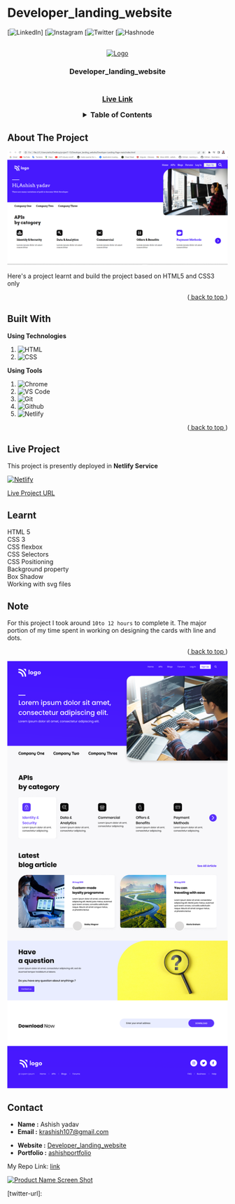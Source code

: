 # Developer_landing_website
<div id="top"></div>

<!-- Social Links -->

[![LinkedIn][linkedin-shield]]
[![Instagram][instagram-shield]
[![Twitter][twitter-shield]
[![Hashnode][hashnode-shield]

<!-- PROJECT LOGO -->
<br />
   <div align="center">
<!--   put github main home page -->
   <a href="https://github.com/ashish259/Developer_landing_website">     
    <img src="https://learncodeonline.in/mascot.png" alt="Logo" width="80">
   </a>
   </div>

<h3 align="center">Developer_landing_website  <h3>

  <p align="center">
    <br />
<!-- put link live website     -->
    <a href="https://sprightly-salamander-1ec9f7.netlify.app/">Live Link</a>
  </p>
</div>

<!-- TABLE OF CONTENTS -->
<details align="center">
  <summary>Table of Contents</summary>
  <ol>
    <li>
      <a href="#about-the-project">About The Project</a>
    </li>
    <li><a href="#built-with">Built With</a></li>
    <li><a href="#live-project">Live Project</a></li>
    <li><a href="#learnt">Learnt</a></li>
    <li><a href="#contact">About Me</a></li>

  </ol>
</details>

<!-- ABOUT THE PROJECT -->

## About The Project
<!-- write prohect no and ss of project homepage  -->
![Project 07: uiproject-07](https://github.com/ashish259/Developer_landing_website/blob/main/developer_landinpage.png?raw=true)

Here's a project learnt and build the project based on HTML5 and CSS3 only

<p align="right">(<a href="#top"> back to top </a>)</p>

## Built With

**Using Technologies**

1. ![HTML][html-shield]
2. ![CSS][css-shield]

**Using Tools**

1. ![Chrome][chrome-shield]
2. ![VS Code][vscode-shield]
3. ![Git][git-shield]
4. ![Github][github-shield]
5. ![Netlify][netlify-shield]

<p align="right">(<a href="#top"> back to top </a>)</p>

## Live Project

This project is presently deployed in **Netlify Service**

[![Netlify][netlify-shield]][project-url]
<!--put live project url netlify  -->
[Live Project URL](https://sprightly-salamander-1ec9f7.netlify.app/)

<!-- LEARNT -->

## Learnt

 HTML 5 <br>
 CSS 3  <br>
 CSS flexbox  <br>
 CSS Selectors  <br>
 CSS Positioning  <br>
 Background property  <br>
 Box Shadow  <br>
 Working with svg files  <br>
<!-- NOTE -->

## Note

For this project I took around `10to 12 hours` to complete it. The major portion of my time spent in working on designing the cards with line and dots.

<p align="right">(<a href="#top"> back to top </a>)</p>

<!--put hole page ss  -->
![Project 07: uiproject-07](https://github.com/ashish259/Developer_landing_website/blob/main/Developer-Landing-Page-main/images/Developer%20Landingpage.png?raw=true)


<!-- CONTACT -->

## Contact

- **Name :** Ashish yadav
- **Email :** krashish107@gmail.com
<!--put link of live netlify    -->
- **Website :** [Developer_landing_website ](https://sprightly-salamander-1ec9f7.netlify.app/)
- **Portfolio :** [ashishportfolio](https://lustrous-frangollo-0dd873.netlify.app/)

My Repo Link: [link](https://github.com/ashish259?tab=repositories)

<!-- BACK TO TOP -->

[![Product Name Screen Shot][backtotop-shield]](#top)

<!-- MARKDOWN LINKS & IMAGES -->

<!-- Linkedin -->

[linkedin-shield]: https://img.shields.io/badge/-LinkedIn-black.svg?style=for-the-badge&logo=linkedin&colorB=0B5FBB
[linkedin-url]: https://www.linkedin.com/in/ashish-20164b176/

<!-- Instagram -->

[instagram-shield]: https://img.shields.io/badge/Instagram-%23E4405F.svg?style=for-the-badge&logo=Instagram&logoColor=white
[instagram-url]: https://www.instagram.com/kr.ashish107/

<!-- Twitter -->

[twitter-shield]: https://img.shields.io/badge/Twitter-%231DA1F2.svg?style=for-the-badge&logo=Twitter&logoColor=white
[twitter-url]: 

<!-- Hashnode -->

[hashnode-shield]: https://img.shields.io/badge/Hashnode-2962FF?style=for-the-badge&logo=hashnode&logoColor=white
[hashnode-url]: https://startcode.hashnode.dev/

<!-- Back to Top -->

[backtotop-shield]: https://img.shields.io/badge/Back%20to%20Top-%5E-brightgreen

<!-- Tools and Technologies -->

[html-shield]: https://img.shields.io/badge/html5-%23E34F26.svg?style=for-the-badge&logo=html5&logoColor=white
[css-shield]: https://img.shields.io/badge/css3-%231572B6.svg?style=for-the-badge&logo=css3&logoColor=white
[vscode-shield]: https://img.shields.io/badge/Visual%20Studio%20Code-0078d7.svg?style=for-the-badge&logo=visual-studio-code&logoColor=white
[chrome-shield]: https://img.shields.io/badge/Google%20Chrome-4285F4?style=for-the-badge&logo=GoogleChrome&logoColor=white
[netlify-shield]: https://img.shields.io/badge/netlify-%23000000.svg?style=for-the-badge&logo=netlify&logoColor=#00C7B7
[git-shield]: https://img.shields.io/badge/git-%23F05033.svg?style=for-the-badge&logo=git&logoColor=white
[github-shield]: https://img.shields.io/badge/github-%23121011.svg?style=for-the-badge&logo=github&logoColor=white

<!-- Project screenshot -->

[product-screenshot]:https://github.com/ashish259/Developer_landing_website/blob/main/developer_landinpage.png?raw=true
[project-url]: https://github.com/ashish259/Developer_landing_website
